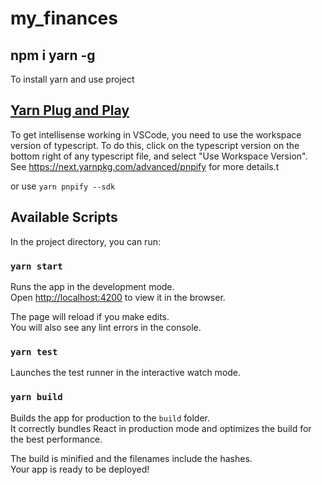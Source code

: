 # my_finances

## npm i yarn -g

To install yarn and use project

## [Yarn Plug and Play](https://yarnpkg.com/lang/en/docs/pnp/)

To get intellisense working in VSCode, you need to use the workspace version of typescript. To do this, click on the typescript version on the bottom right of any typescript file, and select "Use Workspace Version". See https://next.yarnpkg.com/advanced/pnpify for more details.t

or use `yarn pnpify --sdk`

## Available Scripts

In the project directory, you can run:

### `yarn start`

Runs the app in the development mode.<br /> Open [http://localhost:4200](http://localhost:4200) to view it in the browser.

The page will reload if you make edits.<br /> You will also see any lint errors in the console.

### `yarn test`

Launches the test runner in the interactive watch mode.<br />

### `yarn build`

Builds the app for production to the `build` folder.<br /> It correctly bundles React in production mode and optimizes the build for the best performance.

The build is minified and the filenames include the hashes.<br /> Your app is ready to be deployed!
